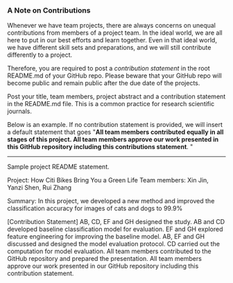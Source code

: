 ### A Note on Contributions

Whenever we have team projects, there are always concerns on unequal contributions from members of a project team. In the ideal world, we are all here to put in our best efforts and learn together. Even in that ideal world, we have different skill sets and preparations, and we will still contribute differently to a project. 

Therefore, you are required to post a *contribution statement* in the root README.md of your GitHub repo. Please beware that your GitHub repo will become public and remain public after the due date of the projects. 

Post your title, team members, project abstract and a contribution statement in the README.md file.  This is a common practice for research scientific journals. 

Below is an example. If no contribution statement is provided, we will insert a default statement that goes "**All team members contributed equally in all stages of this project. All team members approve our work presented in this GitHub repository including this contributions statement**. "

---
Sample project README statement.

Project: How Citi Bikes Bring You a Green Life 
Team members: Xin Jin, Yanzi Shen, Rui Zhang

Summary: In this project, we developed a new method and improved the classification accuracy for images of cats and dogs to 99.9%

[Contribution Statement] AB, CD, EF and GH designed the study. AB and CD developed baseline classification model for evaluation. EF and GH explored feature engineering for improving the baseline model. AB, EF and GH discussed and designed the model evaluation protocol. CD carried out the computation for model evaluation. All team members contributed to the GitHub repository and prepared the presentation. All team members approve our work presented in our GitHub repository including this contribution statement.
